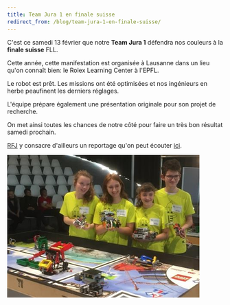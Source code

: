 ```yaml
---
title: Team Jura 1 en finale suisse
redirect_from: /blog/team-jura-1-en-finale-suisse/
---
```


C'est ce samedi 13 février que notre **Team Jura 1** défendra nos couleurs à la **finale suisse** FLL.

Cette année, cette manifestation est organisée à Lausanne dans un lieu qu'on connaît bien: le Rolex Learning Center à l'EPFL.

Le robot est prêt. Les missions ont été optimisées et nos ingénieurs en herbe peaufinent les derniers réglages.

L'équipe prépare également une présentation originale pour son projet de recherche.

On met ainsi toutes les chances de notre côté pour faire un très bon résultat samedi prochain.

[RFJ](http://www.rfj.ch/rfj/Actualite/Region/20160206-Les-robots-prennent-le-pouvoir.html) y consacre d'ailleurs
un reportage qu'on peut écouter [ici](http://www.rfj.ch/rfj/Actualite/Region/20160206-Les-robots-prennent-le-pouvoir.html).

![Photo](/media/posts/2016-02-06-reportage.jpg)
